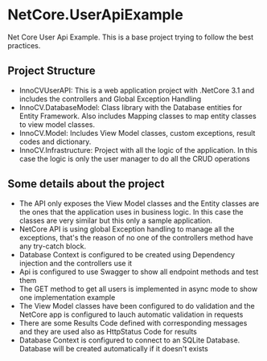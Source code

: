 # NetCore.UserApiExample
Net Core User Api Example. This is a base project trying to follow the best practices.


## Project Structure

 - InnoCVUserAPI: This is a web application project with .NetCore 3.1 and includes the controllers and Global Exception Handling
 - InnoCV.DatabaseModel: Class library with the Database entities for Entity Framework. Also includes Mapping classes to map entity classes to view model classes.
 - InnoCV.Model: Includes View Model classes, custom exceptions, result codes and dictionary.
 - InnoCV.Infrastructure: Project with all the logic of the application. In this case the logic is only the user manager to do all the CRUD operations

## Some details about the project

 - The API only exposes the View Model classes and the Entity classes are the ones that the application uses in business logic. In this case the classes are very similar but this only a sample application.
 - NetCore API is using global Exception handling to manage all the exceptions, that's the reason of no one of the controllers method have any try-catch block.
 - Database Context is configured to be created using Dependency injection and the controllers use it
 - Api is configured to use Swagger to show all endpoint methods and test them
 - The GET method to get all users is implemented in async mode to show one implementation example
 - The View Model classes have been configured to do validation and the NetCore app is configured to lauch automatic validation in requests
 - There are some Results Code defined with corresponding messages and they are used also as HttpStatus Code for results
 - Database Context is configured to connect to an SQLite Database. Database will be created automatically if it doesn't exists
